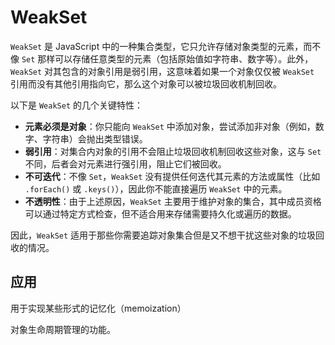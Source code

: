 # WeakSet

`WeakSet` 是 JavaScript 中的一种集合类型，它只允许存储对象类型的元素，而不像 `Set` 那样可以存储任意类型的元素（包括原始值如字符串、数字等）。此外，`WeakSet` 对其包含的对象引用是弱引用，这意味着如果一个对象仅仅被 `WeakSet` 引用而没有其他引用指向它，那么这个对象可以被垃圾回收机制回收。

以下是 `WeakSet` 的几个关键特性：

- **元素必须是对象**：你只能向 `WeakSet` 中添加对象，尝试添加非对象（例如，数字、字符串）会抛出类型错误。
- **弱引用**：对集合内对象的引用不会阻止垃圾回收机制回收这些对象，这与 `Set` 不同，后者会对元素进行强引用，阻止它们被回收。
- **不可迭代**：不像 `Set`，`WeakSet` 没有提供任何迭代其元素的方法或属性（比如 `.forEach()` 或 `.keys()`），因此你不能直接遍历 `WeakSet` 中的元素。
- **不透明性**：由于上述原因，`WeakSet` 主要用于维护对象的集合，其中成员资格可以通过特定方式检查，但不适合用来存储需要持久化或遍历的数据。

因此，`WeakSet` 适用于那些你需要追踪对象集合但是又不想干扰这些对象的垃圾回收的情况。

## 应用

用于实现某些形式的记忆化（memoization）

对象生命周期管理的功能。
